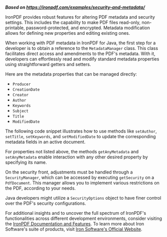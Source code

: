***Based on <https://ironpdf.com/examples/security-and-metadata/>***

IronPDF provides robust features for altering PDF metadata and security settings. This includes the capability to make PDF files read-only, non-printable, password-protected, and encrypted. Metadata modification allows for defining new properties and editing existing ones.

When working with PDF metadata in IronPDF for Java, the first step for a developer is to obtain a reference to the `MetadataManager` class. This class facilitates direct access and amendments to the PDF's metadata. With it, developers can effortlessly read and modify standard metadata properties using straightforward getters and setters.

Here are the metadata properties that can be managed directly:

- `Producer`
- `CreationDate`
- `Creator`
- `Author`
- `Keywords`
- `Subject`
- `Title`
- `ModifiedDate`

The following code snippet illustrates how to use methods like `setAuthor`, `setTitle`, `setKeywords`, and `setModifiedDate` to update the corresponding metadata fields in an active document.

For properties not listed above, the methods `getAnyMetadata` and `setAnyMetadata` enable interaction with any other desired property by specifying its name.

On the security front, adjustments must be handled through a `SecurityManager`, which can be accessed by executing `getSecurity` on a `PdfDocument`. This manager allows you to implement various restrictions on the PDF, according to your needs.

Java developers might utilize a `SecurityOptions` object to have finer control over the PDF's security configurations.

For additional insights and to uncover the full spectrum of IronPDF's functionalities across different development environments, consider visiting the [IronPDF Documentation and Features](https://ironpdf.com/technology/html-to-pdf/). To learn more about Iron Software's suite of products, visit [Iron Software's Official Website](https://ironsoftware.com/).